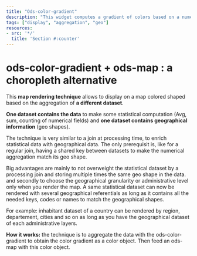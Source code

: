 ```yaml
---
title: "Ods-color-gradient"
description: "This widget computes a gradient of colors based on a numerical aggregation. It's mainly used to color the shapes of a map for analytics purposes."
tags: ["display", "aggregation", "geo"]
resources:
- src: '*/'
  title: 'Section #:counter'
---
```


# ods-color-gradient + ods-map : a choropleth alternative

This **map rendering technique** allows to display on a map colored shaped based on the aggregation of **a different dataset**.

**One dataset contains the data** to make some statistical computation (Avg, sum, counting of numerical fields) and **one dataset contains geographical information** (geo shapes).

The technique is very similar to a join at processing time, to enrich statistical data with geographical data. The only prerequisit is, like for a regular join, having a shared key between datasets to make the numerical aggregation match its geo shape.

Big advantages are mainly to not overweight the statistical dataset by a processing join and storing multiple times the same geo shape in the data. and secondly to choose the geographical granularity or administrative level only when you render the map. A same statistical dataset can now be rendered with several geographical referentials as long as it contains all the needed keys, codes or names to match the geographical shapes.

For example: inhabitant dataset of a country can be rendered by region, departement, cities and so on as long as you have the geographical dataset of each administrative layers.


**How it works:** the technique is to aggregate the data with the ods-color-gradient to obtain the color gradient as a color object. Then feed an ods-map with this color object.